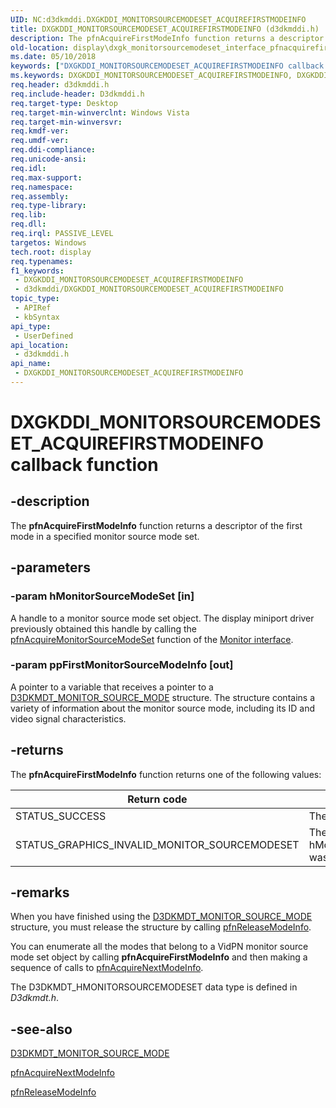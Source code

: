 ```yaml
---
UID: NC:d3dkmddi.DXGKDDI_MONITORSOURCEMODESET_ACQUIREFIRSTMODEINFO
title: DXGKDDI_MONITORSOURCEMODESET_ACQUIREFIRSTMODEINFO (d3dkmddi.h)
description: The pfnAcquireFirstModeInfo function returns a descriptor of the first mode in a specified monitor source mode set.
old-location: display\dxgk_monitorsourcemodeset_interface_pfnacquirefirstmodeinfo.htm
ms.date: 05/10/2018
keywords: ["DXGKDDI_MONITORSOURCEMODESET_ACQUIREFIRSTMODEINFO callback function"]
ms.keywords: DXGKDDI_MONITORSOURCEMODESET_ACQUIREFIRSTMODEINFO, DXGKDDI_MONITORSOURCEMODESET_ACQUIREFIRSTMODEINFO callback, VidPnFunctions_81493c6c-3b78-4c4b-969c-276a459a198d.xml, d3dkmddi/pfnAcquireFirstModeInfo, display.dxgk_monitorsourcemodeset_interface_pfnacquirefirstmodeinfo, pfnAcquireFirstModeInfo, pfnAcquireFirstModeInfo callback function [Display Devices]
req.header: d3dkmddi.h
req.include-header: D3dkmddi.h
req.target-type: Desktop
req.target-min-winverclnt: Windows Vista
req.target-min-winversvr: 
req.kmdf-ver: 
req.umdf-ver: 
req.ddi-compliance: 
req.unicode-ansi: 
req.idl: 
req.max-support: 
req.namespace: 
req.assembly: 
req.type-library: 
req.lib: 
req.dll: 
req.irql: PASSIVE_LEVEL
targetos: Windows
tech.root: display
req.typenames: 
f1_keywords:
 - DXGKDDI_MONITORSOURCEMODESET_ACQUIREFIRSTMODEINFO
 - d3dkmddi/DXGKDDI_MONITORSOURCEMODESET_ACQUIREFIRSTMODEINFO
topic_type:
 - APIRef
 - kbSyntax
api_type:
 - UserDefined
api_location:
 - d3dkmddi.h
api_name:
 - DXGKDDI_MONITORSOURCEMODESET_ACQUIREFIRSTMODEINFO
---
```


# DXGKDDI_MONITORSOURCEMODESET_ACQUIREFIRSTMODEINFO callback function


## -description

The <b>pfnAcquireFirstModeInfo</b> function returns a descriptor of the first mode in a specified monitor source mode set.

## -parameters

### -param hMonitorSourceModeSet [in]

A handle to a monitor source mode set object. The display miniport driver previously obtained this handle by calling the <a href="/windows-hardware/drivers/ddi/d3dkmddi/nc-d3dkmddi-dxgkddi_monitor_acquiremonitorsourcemodeset">pfnAcquireMonitorSourceModeSet</a> function of the <a href="/windows-hardware/drivers/ddi/index">Monitor interface</a>.

### -param ppFirstMonitorSourceModeInfo [out]

A pointer to a variable that receives a pointer to a <a href="/windows-hardware/drivers/ddi/d3dkmdt/ns-d3dkmdt-_d3dkmdt_monitor_source_mode">D3DKMDT_MONITOR_SOURCE_MODE</a> structure. The structure contains a variety of information about the monitor source mode, including its ID and video signal characteristics.

## -returns

The <b>pfnAcquireFirstModeInfo</b> function returns one of the following values:

|Return code|Description|
|--- |--- |
|STATUS_SUCCESS|The function succeeded.|
|STATUS_GRAPHICS_INVALID_MONITOR_SOURCEMODESET|The handle supplied in hMonitorSourceModeSet was invalid.|

## -remarks

When you have finished using the <a href="/windows-hardware/drivers/ddi/d3dkmdt/ns-d3dkmdt-_d3dkmdt_monitor_source_mode">D3DKMDT_MONITOR_SOURCE_MODE</a> structure, you must release the structure by calling <a href="/windows-hardware/drivers/ddi/d3dkmddi/nc-d3dkmddi-dxgkddi_monitorsourcemodeset_releasemodeinfo">pfnReleaseModeInfo</a>.

You can enumerate all the modes that belong to a VidPN monitor source mode set object by calling <b>pfnAcquireFirstModeInfo</b> and then making a sequence of calls to <a href="/windows-hardware/drivers/ddi/d3dkmddi/nc-d3dkmddi-dxgkddi_monitorsourcemodeset_acquirenextmodeinfo">pfnAcquireNextModeInfo</a>.

The D3DKMDT_HMONITORSOURCEMODESET data type is defined in <i>D3dkmdt.h</i>.

## -see-also

<a href="/windows-hardware/drivers/ddi/d3dkmdt/ns-d3dkmdt-_d3dkmdt_monitor_source_mode">D3DKMDT_MONITOR_SOURCE_MODE</a>



<a href="/windows-hardware/drivers/ddi/d3dkmddi/nc-d3dkmddi-dxgkddi_monitorsourcemodeset_acquirenextmodeinfo">pfnAcquireNextModeInfo</a>



<a href="/windows-hardware/drivers/ddi/d3dkmddi/nc-d3dkmddi-dxgkddi_monitorsourcemodeset_releasemodeinfo">pfnReleaseModeInfo</a>

